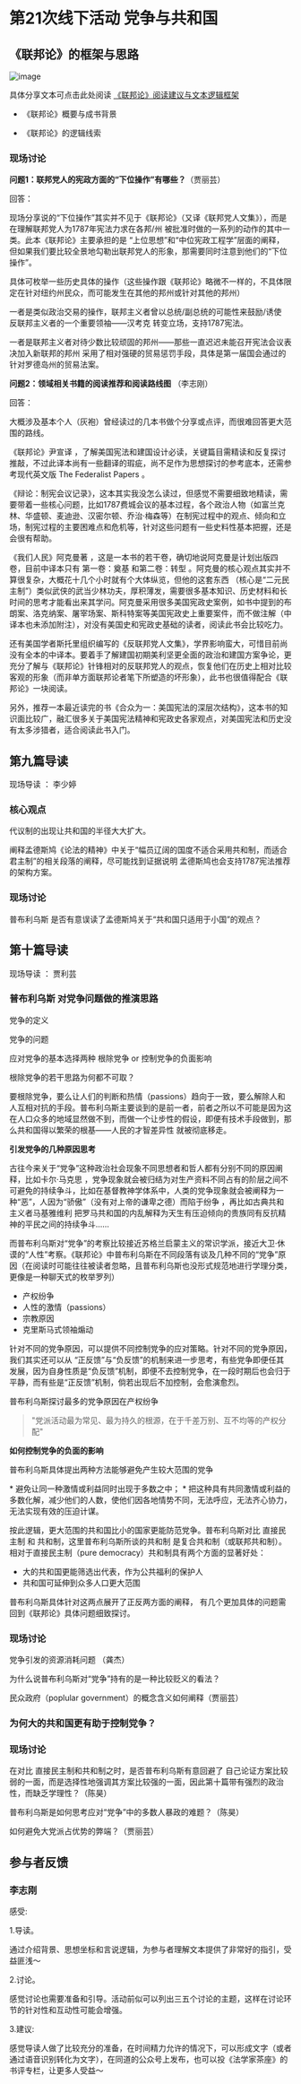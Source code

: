 # 第21次线下活动 党争与共和国

## 《联邦论》的框架与思路

![image](/images/how_to_read_the_federalist_paper.jpg)

具体分享文本可点击此处阅读 [《联邦论》阅读建议与文本逻辑框架](https://www.grayrobe.club/mediawiki-1.26.3/index.php?title=%E3%80%8A%E8%81%94%E9%82%A6%E8%AE%BA%E3%80%8B%E6%B4%BB%E5%8A%A8%E8%B7%AF%E7%BA%BF%E5%9B%BE)

* 《联邦论》概要与成书背景

* 《联邦论》的逻辑线索

### 现场讨论

**问题1：联邦党人的宪政方面的“下位操作”有哪些？**（贾丽芸）

回答：

现场分享说的“下位操作”其实并不见于《联邦论》（又译《联邦党人文集》），而是在理解联邦党人为1787年宪法力求在各邦/州 被批准时做的一系列的动作的其中一类。此本《联邦论》主要承担的是 “上位思想”和“中位宪政工程学”层面的阐释，但如果我们要比较全景地勾勒出联邦党人的形象，那需要同时注意到他们的“下位操作”。

具体可枚举一些历史具体的操作（这些操作跟《联邦论》略微不一样的，不具体限定在针对纽约州民众，而可能发生在其他的邦州或针对其他的邦州）

一者是类似政治交易的操作，联邦主义者曾以总统/副总统的可能性来鼓励/诱使 反联邦主义者的一个重要领袖——汉考克 转变立场，支持1787宪法。

一者是联邦主义者对待少数比较顽固的邦州——那些一直迟迟未能召开宪法会议表决加入新联邦的邦州 采用了相对强硬的贸易惩罚手段，具体是第一届国会通过的针对罗德岛州的贸易法案。

**问题2：领域相关书籍的阅读推荐和阅读路线图** （李志刚）

回答：

大概涉及基本个人（灰袍）曾经读过的几本书做个分享或点评，而很难回答更大范围的路线。

《联邦论》尹宣译 ，了解美国宪法和建国设计必读，关键篇目需精读和反复探讨推敲，不过此译本尚有一些翻译的瑕疵，尚不足作为思想探讨的参考底本，还需参考现代英文版 The Federalist Papers 。

《辩论：制宪会议记录》，这本其实我没怎么读过，但感觉不需要细致地精读，需要带着一些核心问题，比如1787费城会议的基本过程，各个政治人物（如富兰克林、华盛顿、麦迪逊、汉密尔顿、乔治·梅森等）在制宪过程中的观点、倾向和立场，制宪过程的主要困难点和危机等，针对这些问题有一些史料性基本把握，还是会很有帮助。

《我们人民》阿克曼著 ，这是一本书的若干卷，确切地说阿克曼是计划出版四卷，目前中译本只有 第一卷：奠基 和第二卷：转型 。阿克曼的核心观点其实并不算很复杂，大概花十几个小时就有个大体纵览，但他的这套东西 （核心是“二元民主制”）类似武侠的武当少林功夫，厚积薄发，需要很多基本知识、历史材料和长时间的思考才能看出来其学问。阿克曼采用很多美国宪政史案例，如书中提到的布朗案、洛克纳案、屠宰场案、斯科特案等美国宪政史上重要案件，而不做注解（中译本也未添加附注），对没有美国史和宪政史基础的读者，阅读此书会比较吃力。

还有美国学者斯托里组织编写的《反联邦党人文集》，学界影响蛮大，可惜目前尚没有全本的中译本。要着手了解建国初期美利坚更全面的政治和建国方案争论，更充分了解与《联邦论》针锋相对的反联邦党人的观点，恢复他们在历史上相对比较客观的形象（而非单方面联邦论者笔下所塑造的坏形象），此书也很值得配合《联邦论》一块阅读。

另外，推荐一本最近读完的书《合众为一：美国宪法的深层次结构》，这本书的知识面比较广，融汇很多关于美国宪法精神和宪政史各家观点，对美国宪法和历史没有太多涉猎者，适合阅读此书入门。

## 第九篇导读

现场导读 ： 李少婷

### 核心观点

代议制的出现让共和国的半径大大扩大。

阐释孟德斯鸠《论法的精神》中关于“幅员辽阔的国度不适合采用共和制，而适合君主制”的相关段落的阐释，尽可能找到证据说明 孟德斯鸠也会支持1787宪法推荐的架构方案。

### 现场讨论

普布利乌斯 是否有意误读了孟德斯鸠关于“共和国只适用于小国”的观点？

## 第十篇导读

现场导读 ： 贾利芸

### 普布利乌斯 对党争问题做的推演思路

党争的定义

党争的问题

应对党争的基本选择两种  根除党争 or 控制党争的负面影响

根除党争的若干思路为何都不可取？

要根除党争，要么让人们的判断和热情（passions）趋向于一致，要么解除人和人互相对抗的手段。普布利乌斯主要谈到的是前一者，前者之所以不可能是因为这在人口众多的地域显然做不到，而做一个让步性的假设，即便有技术手段做到，那么共和国得以繁荣的根基——人民的才智差异性 就被彻底移走。

**引发党争的几种原因思考**

古往今来关于“党争”这种政治社会现象不同思想者和哲人都有分别不同的原因阐释，比如卡尔·马克思 ，党争现象就会被归结为对生产资料不同占有的阶层之间不可避免的持续争斗，比如在基督教神学体系中，人类的党争现象就会被阐释为一种“恶”，人因为“骄傲”（没有对上帝的谦卑之德）而陷于纷争 ，再比如古典共和主义者马基雅维利 把罗马共和国的内乱解释为天生有压迫倾向的贵族同有反抗精神的平民之间的持续争斗……

而普布利乌斯对“党争”的考察比较接近苏格兰启蒙主义的常识学派，接近大卫·休谟的“人性”考察。《联邦论》中普布利乌斯在不同段落有谈及几种不同的“党争”原因（在阅读时可能往往被读者忽略，且普布利乌斯也没形式规范地进行学理分类，更像是一种聊天式的枚举罗列）

* 产权纷争
* 人性的激情（passions）
* 宗教原因
* 克里斯马式领袖煽动

针对不同的党争原因，可以提供不同控制党争的应对策略。针对不同的党争原因，我们其实还可以从 “正反馈”与“负反馈”的机制来进一步思考，有些党争即便任其发展，因为自身性质是“负反馈”机制，即便不去控制党争，在一段时期后也会归于平静，而有些是“正反馈”机制，倘若出现后不加控制，会愈演愈烈。

普布利乌斯探讨最多的党争原因在产权纷争
> "党派活动最为常见、最为持久的根源，在于千差万别、互不均等的产权分配"

**如何控制党争的负面的影响**

普布利乌斯具体提出两种方法能够避免产生较大范围的党争

* 避免让同一种激情或利益同时出现于多数之中；
* 把这种具有共同激情或利益的多数化解，减少他们的人数，使他们因各地情势不同，无法呼应，无法齐心协力，无法实现有效的压迫计谋。

按此逻辑，更大范围的共和国比小的国家更能防范党争。普布利乌斯对比 直接民主制 和 共和制，这里普布利乌斯所谈的共和制 是复合共和制（或联邦共和制）。相对于直接民主制（pure democracy）共和制具有两个方面的显著好处：

* 大的共和国更能筛选出代表，作为公共福利的保护人
* 共和国可延伸到众多人口更大范围

普布利乌斯具体针对这两点展开了正反两方面的阐释， 有几个更加具体的问题需回到《联邦论》具体问题细致探讨。

### 现场讨论

党争引发的资源消耗问题 （龚杰）

为什么说普布利乌斯对“党争”持有的是一种比较贬义的看法？

民众政府（poplular government）的概念含义如何阐释（贾丽芸）

### 为何大的共和国更有助于控制党争？

### 现场讨论

在对比 直接民主制和共和制之时，是否普布利乌斯有意回避了 自己论证方案比较弱的一面，而是选择性地强调其方案比较强的一面，因此第十篇带有强烈的政治性，而缺乏学理性？（陈昊）

普布利乌斯是如何思考应对“党争”中的多数人暴政的难题？（陈昊）

如何避免大党派占优势的弊端？（贾丽芸）

## 参与者反馈

### 李志刚

感受:

1.导读。

通过介绍背景、思想坐标和言说逻辑，为参与者理解文本提供了非常好的指引，受益匪浅～

2.讨论。

感觉讨论也需要准备和引导。活动前似可以列出三五个讨论的主题，这样在讨论环节的针对性和互动性可能会增强。

3.建议:

感觉导读人做了比较充分的准备，在时间精力允许的情况下，可以形成文字（或者通过语音识别转化为文字），在同道的公众号上发布，也可以投《法学家茶座》的书评专栏，让更多人受益～
